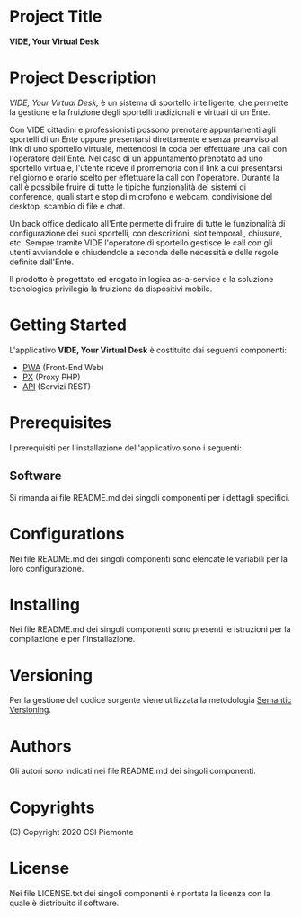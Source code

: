 # Project Title
**VIDE, Your Virtual Desk**

# Project Description
*VIDE, Your Virtual Desk,* è un sistema di sportello intelligente, che permette la gestione e la fruizione degli sportelli tradizionali e virtuali di un Ente.

Con VIDE cittadini e professionisti possono prenotare appuntamenti agli sportelli di un Ente oppure presentarsi direttamente e senza preavviso al link di uno sportello virtuale, mettendosi in coda per effettuare una call con l'operatore dell'Ente. Nel caso di un appuntamento prenotato ad uno sportello virtuale, l'utente riceve il promemoria con il link a cui presentarsi nel giorno e orario scelto per effettuare la call con l'operatore. Durante la call è possibile fruire di tutte le tipiche funzionalità dei sistemi di conference, quali start e stop di microfono e webcam, condivisione del desktop, scambio di file e chat.

Un back office dedicato all'Ente permette di fruire di tutte le funzionalità di configurazione dei suoi sportelli, con descrizioni, slot temporali, chiusure, etc. Sempre tramite VIDE l'operatore di sportello gestisce le call con gli utenti avviandole e chiudendole a seconda delle necessità e delle regole definite dall'Ente. 

Il prodotto è progettato ed erogato in logica as-a-service e la soluzione tecnologica privilegia la fruizione da dispositivi mobile.

# Getting Started
L'applicativo **VIDE, Your Virtual Desk** è costituito dai seguenti componenti:
- [PWA](https://github.com/csipiemonte/vide-pwa) (Front-End Web)
- [PX](https://github.com/csipiemonte/vide-px) (Proxy PHP)
- [API](#) (Servizi REST)

# Prerequisites
I prerequisiti per l'installazione dell'applicativo sono i seguenti:
## Software
Si rimanda ai file README.md dei singoli componenti per i dettagli specifici.

# Configurations
Nei file README.md dei singoli componenti sono elencate le variabili per la loro configurazione.

# Installing
Nei file README.md dei singoli componenti sono presenti le istruzioni per la compilazione e per l'installazione.

# Versioning
Per la gestione del codice sorgente viene utilizzata la metodologia [Semantic Versioning](https://semver.org/).

# Authors
Gli autori sono indicati nei file README.md dei singoli componenti.

# Copyrights
(C) Copyright 2020 CSI Piemonte

# License
Nei file LICENSE.txt dei singoli componenti è riportata la licenza con la quale è distribuito il software.
